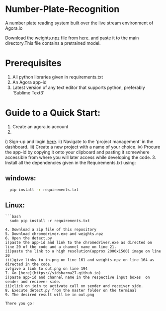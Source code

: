 # Number-Plate-Recognition

A number plate reading system built over the live stream environment of Agora.io

Download the weights.npz file from [here](https://drive.google.com/file/d/0B-MtVXQMUxQiZElfSy1ON09QQ0U/view?usp=sharing). and paste it to the main directory.This file contains a pretrained model. 

# Prerequisites
1. All python libraries given in requirements.txt
2. An Agora app-id 
3. Latest version of any text editor that supports python, preferably 'Sublime Text3'

# Guide to a Quick Start:
1. Create an agora.io account 
2. 
  i) Sign-up and login [here](https://dashboard.agora.io).
  ii) Navigate to the 'project management' in the dashboard.
  iii) Create a new project with a name of your choice.
  iv) Procure the app-id by copying it onto your clipboard and pasting it somewhere accessible from where you will later access while           developing the code.
3. Install all the dependencies given in the Requirements.txt using:
   ## windows:
   ```bash
     pip install -r requirements.txt
   ```
   ## Linux:
    ```bash
      sudo pip install -r requirements.txt
   ```
4. Download a zip file of this repository
5. Download chromedriver.exe and weights.npz
6. Open the detect.py
  i)paste the app-id and link to the chromedriver.exe as directed on line 20 of the code and a channel name on line 21.
  ii)paste the link to a high resolution(approx 2000x1500) image on line 30
  iii)give links to in.png on line 161 and weights.npz on line 164 as directed in the code.
  iv)give a link to out.png on line 194
7. Go [here](https://sidsharma27.github.io)
  i)paste app-id and channel name in the respective input boxes  on sender and reciever side.
  ii)click on join to activate call on sender and receiver side.
8. Execute detect.py from the master folder on the terminal 
9. The desired result will be in out.png

There you go!
 
    
    

